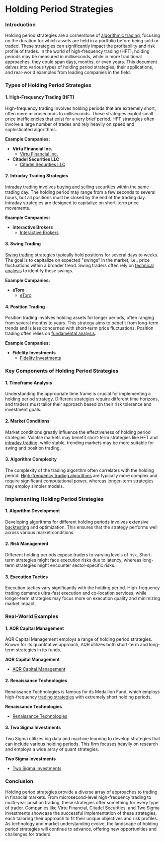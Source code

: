 # Holding Period Strategies

### Introduction
Holding period strategies are a cornerstone of [algorithmic trading](../a/algorithmic_trading.md), focusing on the duration for which assets are held in a portfolio before being sold or traded. These strategies can significantly impact the profitability and risk profile of trades. In the world of high-frequency trading (HFT), holding periods may be measured in milliseconds, while in more traditional approaches, they could span days, months, or even years. This document delves into various types of holding period strategies, their applications, and real-world examples from leading companies in the field.

### Types of Holding Period Strategies

#### 1. High-Frequency Trading (HFT)
High-frequency trading involves holding periods that are extremely short, often mere microseconds to milliseconds. These strategies exploit small price inefficiencies that exist for a very brief period. HFT strategies often involve a large number of trades and rely heavily on speed and sophisticated algorithms.

**Example Companies:**
- **Virtu Financial Inc.** 
  - [Virtu Financial Inc.](https://www.virtu.com/)
- **Citadel Securities LLC**
  - [Citadel Securities LLC](https://www.citadelsecurities.com/)

#### 2. Intraday Trading Strategies
[Intraday trading](../i/intraday_trading.md) involves buying and selling securities within the same trading day. The holding period may range from a few seconds to several hours, but all positions must be closed by the end of the trading day. Intraday strategies are designed to capitalize on short-term price movements.

**Example Companies:**
- **Interactive Brokers**
  - [Interactive Brokers](https://www.interactivebrokers.com/)

#### 3. Swing Trading
[Swing trading](../s/swing_trading.md) strategies typically hold positions for several days to weeks. The goal is to capitalize on expected "swings" in the market, i.e., price fluctuations within a broader trend. Swing traders often rely on [technical analysis](../t/technical_analysis.md) to identify these swings.

**Example Companies:**
- **eToro**
  - [eToro](https://www.etoro.com/)

#### 4. Position Trading
Position trading involves holding assets for longer periods, often ranging from several months to years. This strategy aims to benefit from long-term trends and is less concerned with short-term price fluctuations. Position trading often relies on [fundamental analysis](../f/fundamental_analysis.md).

**Example Companies:**
- **Fidelity Investments**
  - [Fidelity Investments](https://www.fidelity.com/)

### Key Components of Holding Period Strategies

#### 1. Timeframe Analysis
Understanding the appropriate time frame is crucial for implementing a holding period strategy. Different strategies require different time horizons, and traders must tailor their approach based on their risk tolerance and investment goals.

#### 2. Market Conditions
Market conditions greatly influence the effectiveness of holding period strategies. Volatile markets may benefit short-term strategies like HFT and [intraday trading](../i/intraday_trading.md), while stable, trending markets may be more suitable for swing and position trading.

#### 3. Algorithm Complexity
The complexity of the trading algorithm often correlates with the holding period. [High-frequency trading algorithms](../h/high-frequency_trading_algorithms.md) are typically more complex and require significant computational power, whereas longer-term strategies may employ simpler models.

### Implementing Holding Period Strategies

#### 1. Algorithm Development
Developing algorithms for different holding periods involves extensive [backtesting](../b/backtesting.md) and optimization. This ensures that the strategy performs well across various market conditions.

#### 2. Risk Management
Different holding periods expose traders to varying levels of risk. Short-term strategies might face execution risks due to latency, whereas long-term strategies might encounter sector-specific risks.

#### 3. Execution Tactics
Execution tactics vary significantly with the holding period. High-frequency trading demands ultra-fast execution and co-location services, while longer-term strategies may focus more on execution quality and minimizing market impact.

### Real-World Examples

#### 1. AQR Capital Management
AQR Capital Management employs a range of holding period strategies. Known for its quantitative approach, AQR utilizes both short-term and long-term strategies in its funds.

**AQR Capital Management**
- [AQR Capital Management](https://www.aqr.com/)

#### 2. Renaissance Technologies
Renaissance Technologies is famous for its Medallion Fund, which employs high-frequency [trading strategies](../t/trading_strategies.md) with extremely short holding periods.

**Renaissance Technologies**
- [Renaissance Technologies](https://www.rentec.com/)

#### 3. Two Sigma Investments
Two Sigma utilizes big data and machine learning to develop strategies that can include various holding periods. This firm focuses heavily on research and employs a wide array of quant strategies.

**Two Sigma Investments**
- [Two Sigma Investments](https://www.twosigma.com/)

### Conclusion
Holding period strategies provide a diverse array of approaches to trading in financial markets. From microsecond-level high-frequency trading to multi-year position trading, these strategies offer something for every type of trader. Companies like Virtu Financial, Citadel Securities, and Two Sigma Investments showcase the successful implementation of these strategies, each tailoring their approach to fit their unique objectives and risk profiles. As technology and market understanding evolve, the landscape of holding period strategies will continue to advance, offering new opportunities and challenges for traders.